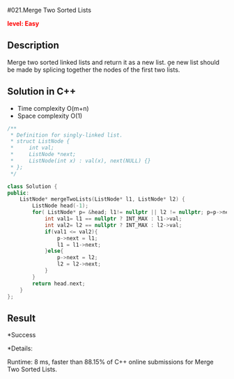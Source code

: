 #021.Merge Two Sorted Lists

**<font color=red>level: Easy</font>**

## Description

Merge two sorted linked lists and return it as a new list. e new list should be made by splicing together the nodes of the first two lists.

## Solution in C++

* Time complexity O(m+n)
* Space complexity O(1)

```c++
/**
 * Definition for singly-linked list.
 * struct ListNode {
 *     int val;
 *     ListNode *next;
 *     ListNode(int x) : val(x), next(NULL) {}
 * };
 */

class Solution {
public:
    ListNode* mergeTwoLists(ListNode* l1, ListNode* l2) {
        ListNode head(-1);
		for( ListNode* p= &head; l1!= nullptr || l2 != nullptr; p=p->next){
			int val1= l1 == nullptr ? INT_MAX : l1->val;
			int val2= l2 == nullptr ? INT_MAX : l2->val; 
			if(val1 <= val2){
				p->next = l1;
				l1 = l1->next;
			}else{
				p->next = l2;
				l2 = l2->next;
			}
		}	
		return head.next;
    }
};

```
## Result
*Success

*Details:

Runtime: 8 ms, faster than 88.15% of C++ online submissions for Merge Two Sorted Lists.


